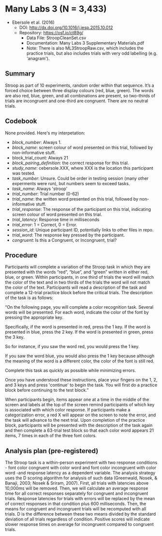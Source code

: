 # Many Labs 3 (N = 3,433)

- Ebersole et al. (2016)
  - DOI: http://dx.doi.org/10.1016/j.jesp.2015.10.012
  - Repository: https://osf.io/ct89g/
    - Data File: StroopCleanSet.csv
    - Documentation: Many Labs 3 Supplementary Materials.pdf
    - Note: There is also ML3StroopRaw.csv, which includes the practice trials, but also includes trials with very odd labelling (e.g. 'anagram').

## Summary

Stroop as part of 10 experiments, random order within that sequence. It’s a forced choice between three display colours (red, blue, green). The words are also red, blue, green, and all combinations are present, so two-thirds of trials are incongruent and one-third are congruent. There are no neutral trials. 

## Codebook

None provided. Here's my interpetation:

- _block_number_: Always 1.
- _block_name_: screen colour of word presented on this trial, followed by non-informative stuff.
- block_trial_count: Always 21
- _block_pairing_definition_: the correct response for this trial.
- _study_name_: cebersole.XXX, where XXX is the location this participant was tested.
- _task_number_: Unsure. Could be order in testing session (many other experments were run), but numbers seem to exceed tasks.
- _task_name_: Always 'stroop'
- _trial_number_: Trial number (0-62)
- _trial_name_: the written word presented on this trial, followed by non-informative stuff. 
- _trial_response_: The response of the participant on this trial, indicating screen colour of word presented on this trial.
- _trial_latency_: Response time in milliseconds
- _trial_error_: 1 = Correct, 0 = Error.
- _session_id_: Unique participant ID, potentially links to other files in repo.
- _trial_word_: The response key pressed by the participant.
- _congruent_: Is this a Congruent, or Incongruent, trial?

## Procedure

Participants will complete a variation of the Stroop task in which they are presented with the words “red”, “blue”, and “green” written in either red, blue, or green.  Within participants, in one third of trials the word will match the color of the text and in two thirds of the trials the word will not match the color of the text.  Participants will read a description of the task and complete a 12-trial practice block before the critical trials.  The description of the task is as follows:

“On the following page, you will complete a color recognition task. Several words will be presented. For each word, indicate the color of the font by pressing the appropriate key.

Specifically, if the word is presented in red, press the 1 key. If the word is presented in blue, press the 2 key. If the word is presented in green, press the 3 key.

So for instance, if you saw the word red, you would press the 1 key.

If you saw the word blue, you would also press the 1 key because although the meaning of the word is a different color, the color of the font is still red.

Complete this task as quickly as possible while minimizing errors.

Once you have understood these instructions, place your fingers on the 1, 2, and 3 keys and press 'continue' to begin the task. You will first do a practice block before continuing to the test block.”

When participants begin, items appear one at a time in the middle of the screen and labels at the top of the screen remind participants of which key is associated with which color response. If participants make a categorization error, a red X will appear on the screen to note the error, and the task will advance to the next trial.  Upon completion of the practice block, participants will be presented with the description of the task again and then complete a 63-trial test block so that each color word appears 21 items, 7 times in each of the three font colors.

## Analysis plan (pre-registered)

The Stroop task is a within-person experiment with two response conditions - font color congruent with color word and font color incongruent with color word -and response latency as a dependent variable.  The analysis strategy uses the D scoring algorithm for analysis of such data (Greenwald, Nosek, & Banaji, 2003; Nosek & Sriram, 2007).  First, all trials with latencies above 10,000ms will be removed.  Then, we will calculate an average response time for all correct responses separately for congruent and incongruent trials.  Response latencies for trials with errors will be replaced by the mean of correct responses in that condition plus 600 milliseconds.  Then, the means for congruent and incongruent trials will be recomputed with all trials.  D is the difference between these two means divided by the standard deviation of all trials regardless of condition.  Positive scores will indicate slower response times on average for incongruent compared to congruent trials.
